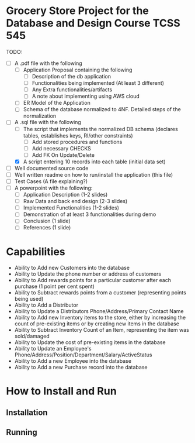 # Grocery Store Project for the Database and Design Course TCSS 545

TODO:
- [ ] A .pdf file with the following
    - [ ] Application Proposal containing the following
        - [ ] Description of the db application
        - [ ] Functionalities being implemented (At least 3 different)
        - [ ] Any Extra functionalities/artifacts
        - [ ] A note about implementing using AWS cloud
    - [ ] ER Model of the Application
    - [ ] Schema of the database normalized to 4NF. Detailed steps of the normalization
- [ ] A .sql file with the following
    - [ ] The script that implements the normalized DB schema (declares tables, establishes keys, RI/other constraints)
        - [ ] Add stored procedures and functions
        - [ ] Add necessary CHECKS
        - [ ] Add FK On Update/Delete
    - [X] A script entering 10 records into each table (initial data set)
- [ ] Well documented source code
- [ ] Well written readme on how to run/install the application (this file)
- [ ] Test Cases (A file explaining?)
- [ ] A powerpoint with the following:
    - [ ] Application Description (1-2 slides)
    - [ ] Raw Data and back end design (2-3 slides)
    - [ ] Implemented Functionalities (1-2 slides)
    - [ ] Demonstration of at least 3 functionalities during demo
    - [ ] Conclusion (1 slide)
    - [ ] References (1 slide)
    
# Capabilities
* Ability to Add new Customers into the database
* Ability to Update the phone number or address of customers
* Ability to Add rewards points for a particular customer after each purchase (1 point per cent spent)
* Ability to Subtract rewards points from a customer (representing points being used)
* Ability to Add a Distributor
* Ability to Update a Distributors Phone/Address/Primary Contact Name
* Ability to Add new Inventory items to the store, either by increasing the count of pre-existing items or by creating new items in the database
* Ability to Subtract Inventory Count of an Item, representing the item was sold/damaged
* Ability to Update the cost of pre-existing items in the database
* Ability to Update an Employee's Phone/Address/Position/Department/Salary/ActiveStatus
* Ability to Add a new Employee into the database
* Ability to Add a new Purchase record into the database 
    
# How to Install and Run
## Installation

## Running
